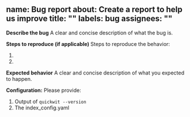 
name: Bug report
about: Create a report to help us improve
title: ""
labels: bug
assignees: ""
---

**Describe the bug**
A clear and concise description of what the bug is.

**Steps to reproduce (if applicable)**
Steps to reproduce the behavior:

1.
2.

**Expected behavior**
A clear and concise description of what you expected to happen.

**Configuration:**
Please provide:

1. Output of `quickwit --version`
2. The index_config.yaml
